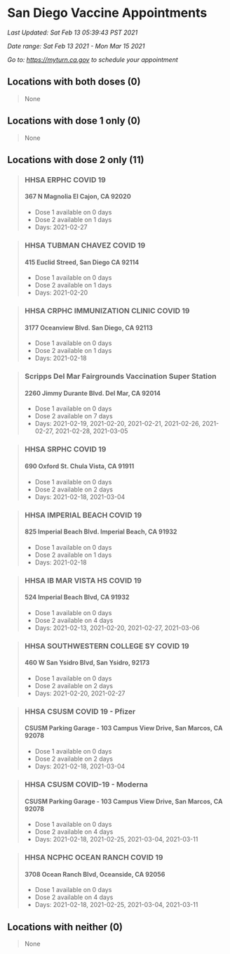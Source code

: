 # San Diego Vaccine Appointments
*Last Updated: Sat Feb 13 05:39:43 PST 2021*

*Date range: Sat Feb 13 2021 - Mon Mar 15 2021*

*Go to: <https://myturn.ca.gov> to schedule your appointment*


## Locations with both doses (0)

>None

## Locations with dose 1 only (0)

>None

## Locations with dose 2 only (11)

>### HHSA ERPHC COVID 19
>#### 367 N Magnolia El Cajon, CA 92020
>- Dose 1 available on 0 days
>- Dose 2 available on 1 days
>  - Days: 2021-02-27

>### HHSA TUBMAN CHAVEZ COVID 19
>#### 415 Euclid Streed, San Diego CA 92114
>- Dose 1 available on 0 days
>- Dose 2 available on 1 days
>  - Days: 2021-02-20

>### HHSA CRPHC IMMUNIZATION CLINIC COVID 19
>#### 3177 Oceanview Blvd. San Diego, CA 92113
>- Dose 1 available on 0 days
>- Dose 2 available on 1 days
>  - Days: 2021-02-18

>### Scripps Del Mar Fairgrounds Vaccination Super Station
>#### 2260 Jimmy Durante Blvd.  Del Mar, CA 92014
>- Dose 1 available on 0 days
>- Dose 2 available on 7 days
>  - Days: 2021-02-19, 2021-02-20, 2021-02-21, 2021-02-26, 2021-02-27, 2021-02-28, 2021-03-05

>### HHSA SRPHC COVID 19
>#### 690 Oxford St. Chula Vista, CA 91911
>- Dose 1 available on 0 days
>- Dose 2 available on 2 days
>  - Days: 2021-02-18, 2021-03-04

>### HHSA IMPERIAL BEACH COVID 19
>#### 825 Imperial Beach Blvd. Imperial Beach, CA 91932
>- Dose 1 available on 0 days
>- Dose 2 available on 1 days
>  - Days: 2021-02-18

>### HHSA IB MAR VISTA HS COVID 19
>#### 524 Imperial Beach Blvd, CA 91932
>- Dose 1 available on 0 days
>- Dose 2 available on 4 days
>  - Days: 2021-02-13, 2021-02-20, 2021-02-27, 2021-03-06

>### HHSA SOUTHWESTERN COLLEGE SY COVID 19
>#### 460 W San Ysidro Blvd, San Ysidro, 92173
>- Dose 1 available on 0 days
>- Dose 2 available on 2 days
>  - Days: 2021-02-20, 2021-02-27

>### HHSA CSUSM COVID 19 - Pfizer
>#### CSUSM Parking Garage - 103 Campus View Drive, San Marcos, CA 92078
>- Dose 1 available on 0 days
>- Dose 2 available on 2 days
>  - Days: 2021-02-18, 2021-03-04

>### HHSA CSUSM COVID-19 - Moderna
>#### CSUSM Parking Garage - 103 Campus View Drive, San Marcos, CA 92078
>- Dose 1 available on 0 days
>- Dose 2 available on 4 days
>  - Days: 2021-02-18, 2021-02-25, 2021-03-04, 2021-03-11

>### HHSA NCPHC OCEAN RANCH COVID 19
>#### 3708 Ocean Ranch Blvd, Oceanside, CA 92056
>- Dose 1 available on 0 days
>- Dose 2 available on 4 days
>  - Days: 2021-02-18, 2021-02-25, 2021-03-04, 2021-03-11

## Locations with neither (0)

>None

